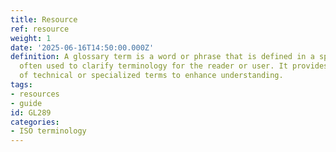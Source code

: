 ```yaml
---
title: Resource
ref: resource
weight: 1
date: '2025-06-16T14:50:00.000Z'
definition: A glossary term is a word or phrase that is defined in a specific context,
  often used to clarify terminology for the reader or user. It provides an explanation
  of technical or specialized terms to enhance understanding.
tags:
- resources
- guide
id: GL289
categories:
- ISO terminology
---
```


